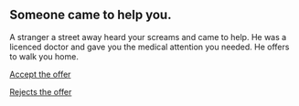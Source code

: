 ## Someone came to help you.

A stranger a street away heard your screams and came to help. He was a licenced doctor and gave you the medical attention you needed. He offers to walk you home.

[Accept the offer](go_home.md)

[Rejects the offer](alone=dead.md)
